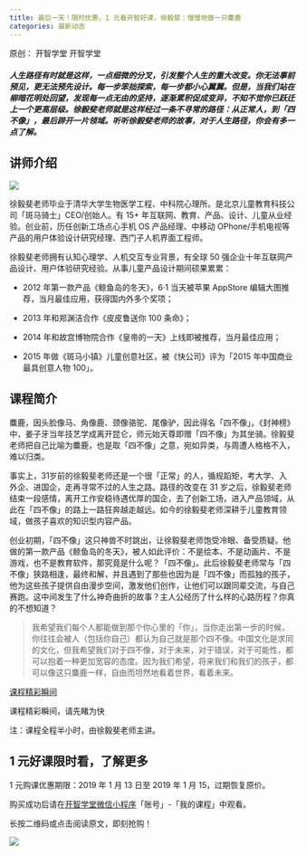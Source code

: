 ```yaml
---
title: 最后一天！限时优惠，1 元看开智好课，徐毅斐：慢慢地做一只麋鹿
categories: 最新动态
---
```


原创： 开智学堂  开智学堂 

##### 人生路径有时就是这样，一点细微的分叉，引发整个人生的重大改变。你无法事前预见，更无法预先设计。每一步笨拙探索，每一步都小心翼翼。但是，当我们站在柳暗花明处回望，发现每一点无由的坚持，逐渐累积促成变异，不知不觉你已跃迁上一个更高层级。徐毅斐老师就是这样经过一条不寻常的路径：从正常人，到「四不像」，最后辟开一片领域。听听徐毅斐老师的故事，对于人生路径，你会有多一点了解。

## 讲师介绍

![](https://ws2.sinaimg.cn/large/006tNc79gy1fz9yi38ix1j30xc0got9c.jpg)

徐毅斐老师毕业于清华大学生物医学工程、中科院心理所。是北京儿童教育科技公司「斑马骑士」CEO/创始人。有 15+ 年互联网、教育、产品、设计、儿童从业经验。创业前，历任创新工场点心手机 OS 产品经理、中移动 OPhone/手机电视等产品的用户体验设计研究经理、西门子人机界面工程师。

徐毅斐老师拥有认知心理学、人机交互专业背景，有全球 50 强企业十年互联网产品设计、用户体验研究经验。从事儿童产品设计期间硕果累累：

- 2012 年第一款产品《鲸鱼岛的冬天》，6·1 当天被苹果 AppStore 编辑大图推荐，当月最佳应用，获得国内外多个奖项；

- 2013 年和郑渊洁合作《皮皮鲁送你 100 条命》；

- 2014 年和故宫博物院合作《皇帝的一天》上线即被推荐，当月最佳应用；

- 2015 年做《斑马小镇》儿童创意社区，被《快公司》评为「2015 年中国商业最具创意人物 100」。

## 课程简介

麋鹿，因头脸像马、角像鹿、颈像骆驼、尾像驴，因此得名「四不像」。《封神榜》中，姜子牙当年技艺学成离开昆仑，师元始天尊即赠「四不像」为其坐骑。徐毅斐老师把自己比喻为麋鹿，也是取「四不像」之意，宛如异类，与周遭人格格不入，难以归类。

事实上，31岁前的徐毅斐老师还是一个很「正常」的人，循规蹈矩，考大学、入外企、进国企，走再寻常不过的人生之路。路径的改变在 31 岁之后，徐毅斐老师结束一段感情，离开工作安稳待遇优厚的国企，去了创新工场，进入产品领域，从此在「四不像」的路上一路狂奔越走越远。如今的徐毅斐老师深耕于儿童教育领域，做孩子喜欢的知识型内容产品。

创业初期，「四不像」这只神兽不时跳出，让徐毅斐老师饱受冷眼、备受质疑。他做的第一款产品《鲸鱼岛的冬天》，被人如此评价：不是绘本、不是动画片、不是游戏，也不是教育软件，那究竟是什么呢？「四不像」。此后徐毅斐老师常与「四不像」狭路相逢，最终和解，并且遇到了那些也因为是「四不像」而孤独的孩子，他为这些孩子提供自由漫步空间，激发他们创作，让他们可以跟同辈交流，与自己赛跑。这中间发生了什么神奇曲折的故事？主人公经历了什么样的心路历程？你真的不想知道？

> 我希望我们每个人都能做到那个你心里的「你」，当你走出第一步的时候，你往往会被人（包括你自己）都认为自己就是那个四不像。中国文化是求同的文化，但我希望我们对于四不像，对于未来，对于错误，对于可能性，都可以抱着一种更加宽容的态度。因为我们希望，将来我们和我们的孩子，都可以像这只麋鹿一样，自由而坦然地看着世界，看着未来。

[课程精彩瞬间](https://v.qq.com/txp/iframe/player.html?origin=https%3A%2F%2Fmp.weixin.qq.com&vid=v08263x05rk&autoplay=false&full=true&show1080p=false&isDebugIframe=false)

课程精彩瞬间，请先睹为快

注：课程全程半小时，由徐毅斐老师主讲。

## 1 元好课限时看，了解更多

1 元购课优惠期限：2019 年 1 月 13 日至 2019 年 1 月 15，过期恢复原价。

购买成功后请在[开智学堂微信小程序](https://mp.weixin.qq.com/s/XYTDwXQsZtMa5YVnsJc-zg)「账号」-「我的课程」中观看。

长按二维码或点击阅读原文，即刻抢购！

![](https://ws2.sinaimg.cn/large/006tNc79gy1fz9ynjbrqyj30p00dw0v5.jpg)
